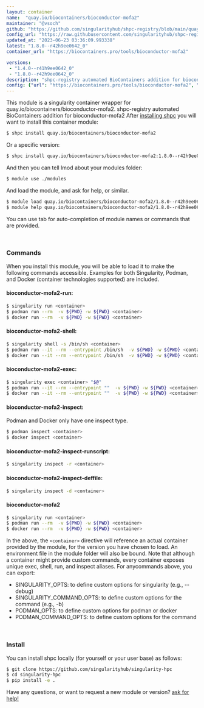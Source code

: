 ```yaml
---
layout: container
name:  "quay.io/biocontainers/bioconductor-mofa2"
maintainer: "@vsoch"
github: "https://github.com/singularityhub/shpc-registry/blob/main/quay.io/biocontainers/bioconductor-mofa2/container.yaml"
config_url: "https://raw.githubusercontent.com/singularityhub/shpc-registry/main/quay.io/biocontainers/bioconductor-mofa2/container.yaml"
updated_at: "2023-06-23 03:36:09.993338"
latest: "1.8.0--r42h9ee0642_0"
container_url: "https://biocontainers.pro/tools/bioconductor-mofa2"

versions:
 - "1.4.0--r41h9ee0642_0"
 - "1.8.0--r42h9ee0642_0"
description: "shpc-registry automated BioContainers addition for bioconductor-mofa2"
config: {"url": "https://biocontainers.pro/tools/bioconductor-mofa2", "maintainer": "@vsoch", "description": "shpc-registry automated BioContainers addition for bioconductor-mofa2", "latest": {"1.8.0--r42h9ee0642_0": "sha256:c26430c8d51f239058f8a08ba6c2ef516c555b543b9c2065b25edeca08442674"}, "tags": {"1.4.0--r41h9ee0642_0": "sha256:f392e6e982fa61fb19a3d9e476d7a8643902e46675bc8ada3ea6733d22860f99", "1.8.0--r42h9ee0642_0": "sha256:c26430c8d51f239058f8a08ba6c2ef516c555b543b9c2065b25edeca08442674"}, "docker": "quay.io/biocontainers/bioconductor-mofa2"}
---
```


This module is a singularity container wrapper for quay.io/biocontainers/bioconductor-mofa2.
shpc-registry automated BioContainers addition for bioconductor-mofa2
After [installing shpc](#install) you will want to install this container module:


```bash
$ shpc install quay.io/biocontainers/bioconductor-mofa2
```

Or a specific version:

```bash
$ shpc install quay.io/biocontainers/bioconductor-mofa2:1.8.0--r42h9ee0642_0
```

And then you can tell lmod about your modules folder:

```bash
$ module use ./modules
```

And load the module, and ask for help, or similar.

```bash
$ module load quay.io/biocontainers/bioconductor-mofa2/1.8.0--r42h9ee0642_0
$ module help quay.io/biocontainers/bioconductor-mofa2/1.8.0--r42h9ee0642_0
```

You can use tab for auto-completion of module names or commands that are provided.

<br>

### Commands

When you install this module, you will be able to load it to make the following commands accessible.
Examples for both Singularity, Podman, and Docker (container technologies supported) are included.

#### bioconductor-mofa2-run:

```bash
$ singularity run <container>
$ podman run --rm  -v ${PWD} -w ${PWD} <container>
$ docker run --rm  -v ${PWD} -w ${PWD} <container>
```

#### bioconductor-mofa2-shell:

```bash
$ singularity shell -s /bin/sh <container>
$ podman run --it --rm --entrypoint /bin/sh  -v ${PWD} -w ${PWD} <container>
$ docker run --it --rm --entrypoint /bin/sh  -v ${PWD} -w ${PWD} <container>
```

#### bioconductor-mofa2-exec:

```bash
$ singularity exec <container> "$@"
$ podman run --it --rm --entrypoint ""  -v ${PWD} -w ${PWD} <container> "$@"
$ docker run --it --rm --entrypoint ""  -v ${PWD} -w ${PWD} <container> "$@"
```

#### bioconductor-mofa2-inspect:

Podman and Docker only have one inspect type.

```bash
$ podman inspect <container>
$ docker inspect <container>
```

#### bioconductor-mofa2-inspect-runscript:

```bash
$ singularity inspect -r <container>
```

#### bioconductor-mofa2-inspect-deffile:

```bash
$ singularity inspect -d <container>
```



#### bioconductor-mofa2

```bash
$ singularity run <container>
$ podman run --rm  -v ${PWD} -w ${PWD} <container>
$ docker run --rm  -v ${PWD} -w ${PWD} <container>
```


In the above, the `<container>` directive will reference an actual container provided
by the module, for the version you have chosen to load. An environment file in the
module folder will also be bound. Note that although a container
might provide custom commands, every container exposes unique exec, shell, run, and
inspect aliases. For anycommands above, you can export:

 - SINGULARITY_OPTS: to define custom options for singularity (e.g., --debug)
 - SINGULARITY_COMMAND_OPTS: to define custom options for the command (e.g., -b)
 - PODMAN_OPTS: to define custom options for podman or docker
 - PODMAN_COMMAND_OPTS: to define custom options for the command

<br>

### Install

You can install shpc locally (for yourself or your user base) as follows:

```bash
$ git clone https://github.com/singularityhub/singularity-hpc
$ cd singularity-hpc
$ pip install -e .
```

Have any questions, or want to request a new module or version? [ask for help!](https://github.com/singularityhub/singularity-hpc/issues)
